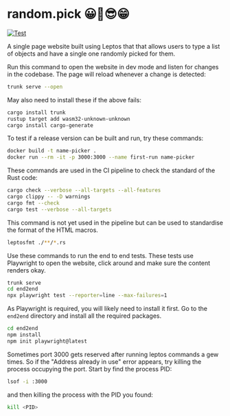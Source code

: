 # random.pick 😀🥳😎😁
[![Test](https://github.com/MattBast/name_picker/actions/workflows/test.yaml/badge.svg)](https://github.com/MattBast/name_picker/actions/workflows/test.yaml)

A single page website built using Leptos that that allows users to type a list of objects and have a single one randomly picked for them.

Run this command to open the website in dev mode and listen for changes in the codebase. The page will reload whenever a change is detected:
```bash
trunk serve --open
```

May also need to install these if the above fails:
```bash
cargo install trunk
rustup target add wasm32-unknown-unknown
cargo install cargo-generate
```

To test if a release version can be built and run, try these commands:
```bash
docker build -t name-picker .
docker run --rm -it -p 3000:3000 --name first-run name-picker
```

These commands are used in the CI pipeline to check the standard of the Rust code:
```bash
cargo check --verbose --all-targets --all-features
cargo clippy -- -D warnings
cargo fmt --check
cargo test --verbose --all-targets
```

This command is not yet used in the pipeline but can be used to standardise the format of the HTML macros.
```bash
leptosfmt ./**/*.rs
```

Use these commands to run the end to end tests. These tests use Playwright to open the website, click around and make sure the content renders okay.
```bash
trunk serve
cd end2end
npx playwright test --reporter=line --max-failures=1
```
As Playwright is required, you will likely need to install it first. Go to the `end2end` directory and install all the required packages.
```bash
cd end2end
npm install
npm init playwright@latest
```

Sometimes port 3000 gets reserved after running leptos commands a gew times.
So if the "Address already in use" error appears, try killing the process
occupying the port. Start by find the process PID:
```bash
lsof -i :3000
```

and then killing the process with the PID you found:
```bash
kill <PID>
```

